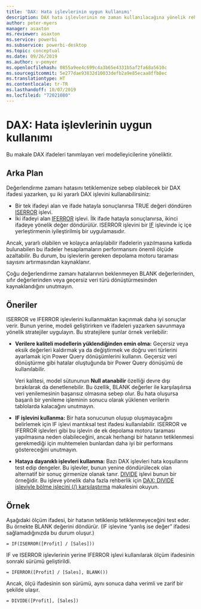 ```yaml
---
title: 'DAX: Hata işlevlerinin uygun kullanımı'
description: DAX hata işlevlerinin ne zaman kullanılacağına yönelik rehber.
author: peter-myers
manager: asaxton
ms.reviewer: asaxton
ms.service: powerbi
ms.subservice: powerbi-desktop
ms.topic: conceptual
ms.date: 09/26/2019
ms.author: v-pemyer
ms.openlocfilehash: 0855a9ee4c699c4a3b65e4331b5af2fa68a5610c
ms.sourcegitcommit: 5e277dae93832d10033defb2a9e85ecaa8ffb8ec
ms.translationtype: HT
ms.contentlocale: tr-TR
ms.lasthandoff: 10/07/2019
ms.locfileid: "72021080"
---
```

# <a name="dax-appropriate-use-of-error-functions"></a>DAX: Hata işlevlerinin uygun kullanımı

Bu makale DAX ifadeleri tanımlayan veri modelleyicilerine yöneliktir.

## <a name="background"></a>Arka Plan

Değerlendirme zamanı hatasını tetiklemenize sebep olabilecek bir DAX ifadesi yazarken, şu iki yararlı DAX işlevini kullanabilirsiniz:

- Bir tek ifadeyi alan ve ifade hatayla sonuçlanırsa TRUE değeri döndüren [ISERROR](/dax/iserror-function-dax) işlevi.
- İki ifadeyi alan [IFERROR](/dax/iferror-function-dax) işlevi. İlk ifade hatayla sonuçlanırsa, ikinci ifadeye yönelik değer döndürülür. ISERROR işlevini bir [IF](/dax/if-function-dax) işlevinde iç içe yerleştirmenin iyileştirilmiş bir uygulamasıdır.

Ancak, yararlı olabilen ve kolayca anlaşılabilir ifadelerin yazılmasına katkıda bulunabilen bu ifadeler hesaplamaların performansını önemli ölçüde azaltabilir. Bu durum, bu işlevlerin gereken depolama motoru taraması sayısını artırmasından kaynaklanır.

Çoğu değerlendirme zamanı hatalarının beklenmeyen BLANK değerlerinden, sıfır değerlerinden veya geçersiz veri türü dönüştürmesinden kaynaklandığını unutmayın.

## <a name="recommendations"></a>Öneriler

ISERROR ve IFERROR işlevlerini kullanmaktan kaçınmak daha iyi sonuçlar verir. Bunun yerine, modeli geliştirirken ve ifadeleri yazarken savunmaya yönelik stratejiler uygulayın. Bu stratejilere şunlar örnek verilebilir:

- **Verilere kaliteli modellerin yüklendiğinden emin olma:** Geçersiz veya eksik değerleri kaldırmak ya da değiştirmek ve doğru veri türlerini ayarlamak için Power Query dönüşümlerini kullanın. Geçersiz veri dönüştürme gibi hatalar oluştuğunda bir Power Query dönüşümü de kullanılabilir.

    Veri kalitesi, model sütununun **Null atanabilir** özelliği devre dışı bırakılarak da denetlenebilir. Bu özellik, BLANK değerler ile karşılaşılırsa veri yenilemesinin başarısız olmasına sebep olur. Bu hata oluşursa başarılı bir yenileme işleminin sonucu olarak yüklenen verilerin tablolarda kalacağını unutmayın.
- **IF işlevini kullanma:** Bir hata sonucunun oluşup oluşmayacağını belirlemek için IF işlevi mantıksal test ifadesi kullanılabilir. ISERROR ve IFERROR işlevleri gibi bu işlevin de ek depolama motoru taraması yapılmasına neden olabileceğini, ancak herhangi bir hatanın tetiklenmesi gerekmediği için muhtemelen bunlardan daha iyi bir performans göstereceğini unutmayın.
- **Hataya dayanıklı işlevleri kullanma:** Bazı DAX işlevleri hata koşullarını test edip dengeler. Bu işlevler, bunun yenine döndürülecek olan alternatif bir sonuç girmenize olanak tanır. [DIVIDE](/dax/divide-function-dax) işlevi bunun bir örneğidir. Bu işleve yönelik daha fazla rehberlik için [DAX: DIVIDE işleviyle bölme işlecini (/) karşılaştırma](dax-divide-function-operator.md) makalesini okuyun.

## <a name="example"></a>Örnek

Aşağıdaki ölçüm ifadesi, bir hatanın tetiklenip tetiklenmeyeceğini test eder. Bu örnekte BLANK değerini döndürür. (IF işlevine “yanlış ise değer” ifadesi sağlamadığınızda bu durum oluşur.)
```dax
= IF(ISERROR([Profit] / [Sales]))
```
IF ve ISERROR işlevlerinin yerine IFERROR işlevi kullanılarak ölçüm ifadesinin sonraki sürümü geliştirildi.
```dax
= IFERROR([Profit] / [Sales], BLANK())
```
Ancak, ölçü ifadesinin son sürümü, aynı sonuca daha verimli ve zarif bir şekilde ulaşır.
```dax
= DIVIDE([Profit], [Sales])
```